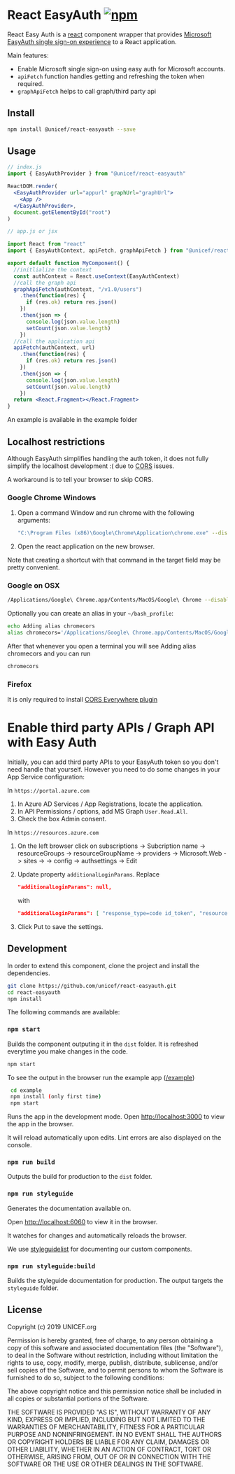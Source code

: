 # React EasyAuth [![npm](https://img.shields.io/npm/v/@unicef/react-easyauth.svg?style=flat-square)](https://www.npmjs.com/package/@unicef/react-easyauth)


React Easy Auth is a [react](https://reactjs.org/) component wrapper that provides [Microsoft EasyAuth single sign-on experience](https://docs.microsoft.com/en-us/azure/app-service/overview-authentication-authorization) to a React application. 

Main features:
 * Enable Microsoft single sign-on using easy auth for Microsoft accounts.
 * `apiFetch` function handles getting and refreshing the token when required.
 * `graphApiFetch` helps to call graph/third party api

## Install

 ```bash
 npm install @unicef/react-easyauth --save
```

## Usage

```jsx static
// index.js
import { EasyAuthProvider } from "@unicef/react-easyauth"

ReactDOM.render(
  <EasyAuthProvider url="appurl" graphUrl="graphUrl">
    <App />
  </EasyAuthProvider>,
  document.getElementById("root")
)

// app.js or jsx

import React from "react"
import { EasyAuthContext, apiFetch, graphApiFetch } from "@unicef/react-easyauth"

export default function MyComponent() {
  //initlialize the context
  const authContext = React.useContext(EasyAuthContext)
  //call the graph api
  graphApiFetch(authContext, "/v1.0/users")
    .then(function(res) {
      if (res.ok) return res.json()
    })
    .then(json => {
      console.log(json.value.length)
      setCount(json.value.length)
    })
  //call the application api
  apiFetch(authContext, url)
    .then(function(res) {
      if (res.ok) return res.json()
    })
    .then(json => {
      console.log(json.value.length)
      setCount(json.value.length)
    })
  return <React.Fragment></React.Fragment>
}
```

An example is available in the example folder

## Localhost restrictions

Although EasyAuth simplifies handling the auth token, it does not fully simplify the localhost development :( due to [CORS](https://developer.mozilla.org/en-US/docs/Web/HTTP/CORS) issues.

A workaround is to tell your browser to skip CORS.

### Google Chrome Windows

1. Open a command Window and run chrome with the following arguments:

   ```bash
   "C:\Program Files (x86)\Google\Chrome\Application\chrome.exe" --disable-web-security --disable-gpu --user-data-dir=~/chromeTemp'
   ```

2. Open the react application on the new browser.

Note that creating a shortcut with that command in the target field may be pretty convenient.

### Google on OSX 

```bash
/Applications/Google\ Chrome.app/Contents/MacOS/Google\ Chrome --disable-web-security --disable-gpu --user-data-dir=~/chromeTemp

```

Optionally you can create an alias in your `~/bash_profile`:

```bash
echo Adding alias chromecors
alias chromecors='/Applications/Google\ Chrome.app/Contents/MacOS/Google\ Chrome --disable-web-security --disable-gpu --user-data-dir=~/chromeTemp'
```
After that whenever you open a terminal you will see Adding alias chromecors and you can run

```bash
chromecors
```

### Firefox
It is only required to install [CORS Everywhere plugin](https://addons.mozilla.org/en-US/firefox/addon/cors-everywhere/)


# Enable third party APIs / Graph API with Easy Auth
Initially, you can add third party APIs to your EasyAuth token so you don't need handle that yourself. However you need to do some changes in your App Service configuration:

In `https://portal.azure.com` 

1. In Azure AD Services / App Registrations, locate the application.
2. In API Permissions / options, add MS Graph `User.Read.All`.
3. Check the box Admin consent.

In `https://resources.azure.com`

1. On the left browser click on subscriptions -> Subcription name -> resourceGroups -> resourceGroupName -> providers -> Microsoft.Web -> sites -> <Appname> -> config -> authsettings -> Edit

2. Update property `additionalLoginParams`. Replace
   
   ```json
   "additionalLoginParams": null,
   ```
   with

   ```json
   "additionalLoginParams": [ "response_type=code id_token", "resource=https://graph.microsoft.com" ],
   ```

3. Click Put to save the settings.

## Development

In order to extend this component, clone the project and install the dependencies.

```bash
git clone https://github.com/unicef/react-easyauth.git
cd react-easyauth
npm install
```

The following commands are available: 

### `npm start`

Builds the component outputing it in the `dist` folder. It is refreshed everytime you make changes in the code.

```bash
npm start
```

To see the output in the browser run the example app ([/example](https://github.com/unicef/material-ui-currency-textfield/tree/master/example))

```bash
 cd example 
 npm install (only first time)
 npm start
 ```
Runs the app in the development mode. Open [http://localhost:3000](http://localhost:3000) to view the app in the browser.

It will reload automatically upon edits. Lint errors are also displayed on the console.


### `npm run build`

Outputs the build for production to the `dist` folder.

### `npm run styleguide`
Generates the documentation available on.

Open [http://localhost:6060](http://localhost:6060) to view it in the browser.

It watches for changes and automatically reloads the browser.

We use [styleguidelist](https://react-styleguidist.js.org/) for documenting our custom components.

### `npm run styleguide:build`
Builds the styleguide documentation for production. The output targets the `styleguide` folder.

## License

Copyright (c) 2019 UNICEF.org

Permission is hereby granted, free of charge, to any person obtaining a copy
of this software and associated documentation files (the "Software"), to deal
in the Software without restriction, including without limitation the rights
to use, copy, modify, merge, publish, distribute, sublicense, and/or sell
copies of the Software, and to permit persons to whom the Software is
furnished to do so, subject to the following conditions:

The above copyright notice and this permission notice shall be included in all
copies or substantial portions of the Software.

THE SOFTWARE IS PROVIDED "AS IS", WITHOUT WARRANTY OF ANY KIND, EXPRESS OR
IMPLIED, INCLUDING BUT NOT LIMITED TO THE WARRANTIES OF MERCHANTABILITY,
FITNESS FOR A PARTICULAR PURPOSE AND NONINFRINGEMENT. IN NO EVENT SHALL THE
AUTHORS OR COPYRIGHT HOLDERS BE LIABLE FOR ANY CLAIM, DAMAGES OR OTHER
LIABILITY, WHETHER IN AN ACTION OF CONTRACT, TORT OR OTHERWISE, ARISING FROM,
OUT OF OR IN CONNECTION WITH THE SOFTWARE OR THE USE OR OTHER DEALINGS IN THE
SOFTWARE.

